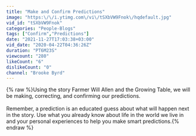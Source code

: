 ```yaml
---
title: "Make and Confirm Predictions"
image: "https:\/\/i.ytimg.com\/vi\/tSXbVW9Fnok\/hqdefault.jpg"
vid_id: "tSXbVW9Fnok"
categories: "People-Blogs"
tags: ["Confirm","Predictions"]
date: "2021-11-27T17:03:38+03:00"
vid_date: "2020-04-22T04:36:26Z"
duration: "PT6M23S"
viewcount: "280"
likeCount: "6"
dislikeCount: "0"
channel: "Brooke Byrd"
---
```

{% raw %}Using the story Farmer Will Allen and the Growing Table, we will be making, correcting, and confirming our predictions.<br /><br />Remember, a prediction is an educated guess about what will happen next in the story. Use what you already know about life in the world we live in and your personal experiences to help you make smart predictions.{% endraw %}
